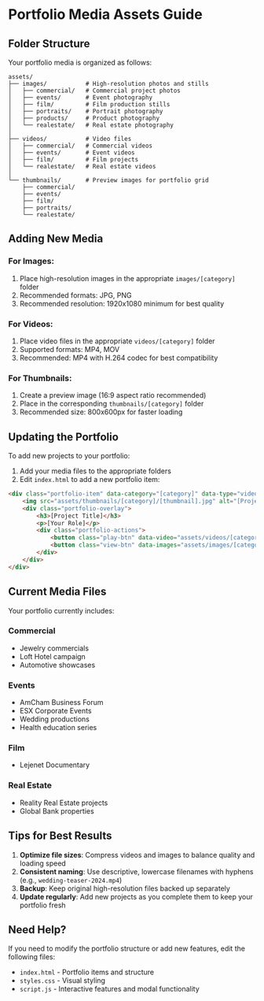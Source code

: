# Portfolio Media Assets Guide

## Folder Structure

Your portfolio media is organized as follows:

```
assets/
├── images/           # High-resolution photos and stills
│   ├── commercial/   # Commercial project photos
│   ├── events/       # Event photography
│   ├── film/         # Film production stills
│   ├── portraits/    # Portrait photography
│   ├── products/     # Product photography
│   └── realestate/   # Real estate photography
│
├── videos/           # Video files
│   ├── commercial/   # Commercial videos
│   ├── events/       # Event videos
│   ├── film/         # Film projects
│   └── realestate/   # Real estate videos
│
└── thumbnails/       # Preview images for portfolio grid
    ├── commercial/
    ├── events/
    ├── film/
    ├── portraits/
    └── realestate/
```

## Adding New Media

### For Images:
1. Place high-resolution images in the appropriate `images/[category]` folder
2. Recommended formats: JPG, PNG
3. Recommended resolution: 1920x1080 minimum for best quality

### For Videos:
1. Place video files in the appropriate `videos/[category]` folder
2. Supported formats: MP4, MOV
3. Recommended: MP4 with H.264 codec for best compatibility

### For Thumbnails:
1. Create a preview image (16:9 aspect ratio recommended)
2. Place in the corresponding `thumbnails/[category]` folder
3. Recommended size: 800x600px for faster loading

## Updating the Portfolio

To add new projects to your portfolio:

1. Add your media files to the appropriate folders
2. Edit `index.html` to add a new portfolio item:

```html
<div class="portfolio-item" data-category="[category]" data-type="video">
    <img src="assets/thumbnails/[category]/[thumbnail].jpg" alt="[Project Name]" class="portfolio-thumbnail">
    <div class="portfolio-overlay">
        <h3>[Project Title]</h3>
        <p>[Your Role]</p>
        <div class="portfolio-actions">
            <button class="play-btn" data-video="assets/videos/[category]/[video].mp4">▶ Play</button>
            <button class="view-btn" data-images="assets/images/[category]/[image1].jpg,assets/images/[category]/[image2].jpg">View Stills</button>
        </div>
    </div>
</div>
```

## Current Media Files

Your portfolio currently includes:

### Commercial
- Jewelry commercials
- Loft Hotel campaign
- Automotive showcases

### Events
- AmCham Business Forum
- ESX Corporate Events
- Wedding productions
- Health education series

### Film
- Lejenet Documentary

### Real Estate
- Reality Real Estate projects
- Global Bank properties

## Tips for Best Results

1. **Optimize file sizes**: Compress videos and images to balance quality and loading speed
2. **Consistent naming**: Use descriptive, lowercase filenames with hyphens (e.g., `wedding-teaser-2024.mp4`)
3. **Backup**: Keep original high-resolution files backed up separately
4. **Update regularly**: Add new projects as you complete them to keep your portfolio fresh

## Need Help?

If you need to modify the portfolio structure or add new features, edit the following files:
- `index.html` - Portfolio items and structure
- `styles.css` - Visual styling
- `script.js` - Interactive features and modal functionality